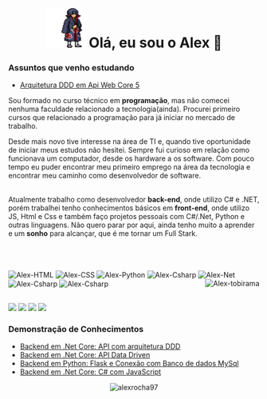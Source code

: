  <h1 align="center"> <img src="anime.gif" width="80px" height="80px" />   Olá, eu sou o Alex 👋 </h1>
 
 ### Assuntos que venho estudando
  - [Arquitetura DDD em Api Web Core 5 ](https://github.com/alexrocha97/Api_arquitetura_DDD)
  
<p>
  Sou formado no curso técnico em <b>programação</b>, mas não comecei nenhuma faculdade relacionado a tecnologia(ainda). Procurei primeiro cursos que relacionado a programação para já iniciar no mercado de trabalho.

  Desde mais novo tive interesse na área de TI e, quando tive oportunidade de iniciar meus estudos não hesitei. Sempre fui curioso em relação como funcionava um computador, desde os  hardware  a os software. Com pouco tempo eu puder encontrar meu primeiro emprego na área da tecnologia e encontrar meu caminho como desenvolvedor de software. <br/><br/>

  Atualmente trabalho como desenvolvedor <b>back-end</b>, onde utilizo C# e .NET, porém trabalhei tenho conhecimentos básicos em <b>front-end</b>, onde utilizo JS, Html e Css e também faço projetos pessoais com C#/.Net, Python e outras linguagens.
  Não quero parar por aqui, ainda tenho muito a aprender e um <b>sonho</b> para alcançar, que é me tornar um Full Stark. <br/> <br/>
</p>

##

</div>  
<div style="display: inline_block"><br>
  <img align="center" alt="Alex-HTML" height="30" width="70" src="https://img.shields.io/badge/HTML-239120?style=for-the-badge&logo=html5&logoColor=white">
  <img align="center" alt="Alex-CSS" height="30" width="70" src="https://img.shields.io/badge/CSS-239120?&style=for-the-badge&logo=css3&logoColor=white">
  <img align="center" alt="Alex-Python" height="30" width="70" src="https://img.shields.io/badge/Python-3776AB?style=for-the-badge&logo=python&logoColor=white">
  <img align="center" alt="Alex-Csharp" height="30" width="70" src="https://img.shields.io/badge/C%23-239120?style=for-the-badge&logo=c-sharp&logoColor=white">
  <img align="center" alt="Alex-Net" height="30" width="70" src="https://img.shields.io/badge/.NET-5C2D91?style=for-the-badge&logo=.net&logoColor=white">
  <img align="center" alt="Alex-Csharp" height="30" width="70" src="https://img.shields.io/badge/JavaScript-323330?style=for-the-badge&logo=javascript&logoColor=F7DF1E">
  <img align="center" alt="Alex-Csharp" height="30" width="70" src="https://img.shields.io/badge/Bootstrap-563D7C?style=for-the-badge&logo=bootstrap&logoColor=white">
  <img align="right" alt="Alex-tobirama" src="https://media1.tenor.com/images/fb7c7ee08851655824e6dc9c5d1024dc/tenor.gif?itemid=4474077">
</div>

  ##
  
<div>
    <a href="https://www.instagram.com/aalexrocha_/" target="_blank"><img src="https://img.shields.io/badge/-Instagram-%23E4405F?style=for-the-badge&logo=instagram&logoColor=white" target="_blank"></a>
   <a href="https://discord.com/channels/@AlexRocha#7880" target="_blank"><img src="https://img.shields.io/badge/Discord-7289DA?style=for-the-badge&logo=discord&logoColor=white" target="_blank"></a> 
    <a href = "mailto:venturarocha08@gmail.com"><img src="https://img.shields.io/badge/-Gmail-%23333?style=for-the-badge&logo=gmail&logoColor=white" target="_blank"></a>
    <a href="https://www.linkedin.com/in/alex-rocha-a38b26125/" target="_blank"><img src="https://img.shields.io/badge/-LinkedIn-%230077B5?style=for-the-badge&logo=linkedin&logoColor=white" target="_blank"></a> 
  
</div>
   
  ### Demonstração de Conhecimentos

- [Backend em .Net Core: API com arquitetura DDD](https://github.com/alexrocha97/Api_arquitetura_DDD)
- [Backend em .Net Core: API Data Driven](https://github.com/alexrocha97/API-Data-Driven)
- [Backend em Python: Flask e Conexão com Banco de dados MySql](https://github.com/alexrocha97/API-Data-Driven)
- [Backend em .Net Core: C# com JavaScript](https://github.com/alexrocha97/Controle_Recurso)
  
<div align="center">
  <img src="https://komarev.com/ghpvc/?username=alexrocha97&color=green" alt="alexrocha97" />   
</div>  
